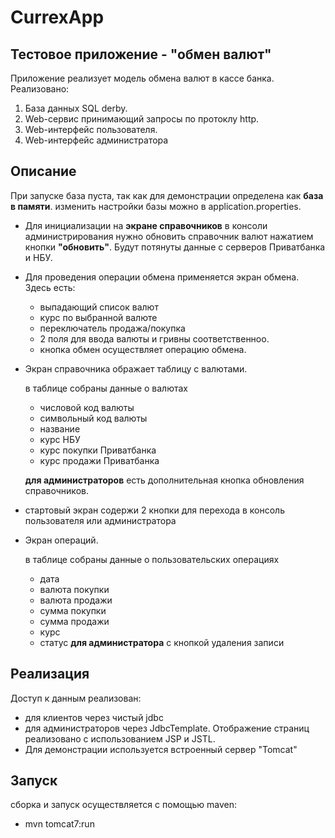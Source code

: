 # CurrexApp
## Тестовое приложение - "обмен валют"

Приложение реализует модель обмена валют в кассе банка.
Реализовано:
1. База данных SQL derby.
1. Web-сервис принимающий запросы по протоклу http.
1. Web-интерфейс пользователя.
1. Web-интерфейс администратора   

## Описание
При запуске база пуста, так как для демонстрации определена как **база в памяти**.
изменить настройки базы можно в application.properties.

- Для инициализации на **экране справочников** в консоли администрирования нужно обновить справочник 
валют нажатием кнопки **"обновить"**. Будут потянуты данные с серверов Приватбанка и НБУ.
- Для проведения операции обмена применяется экран обмена.
Здесь есть:
  - выпадающий список валют
  - курс по выбранной валюте
  - переключатель продажа/покупка
  - 2 поля для ввода валюты и гривны соответственноо.
  - кнопка обмен осуществляет операцию обмена.
- Экран справочника ображает таблицу с валютами.
  
  в таблице собраны данные о валютах
  - числовой код валюты
  - символьный код валюты
  - название
  - курс НБУ
  - курс покупки Приватбанка 
  - курс продажи Приватбанка

  **для администраторов** есть дополнительная кнопка обновления справочников.
- стартовый экран содержи 2 кнопки для перехода в консоль пользователя или администратора
- Экран операций.

  в таблице собраны данные о пользовательских операциях
  - дата
  - валюта покупки
  - валюта продажи
  - сумма покупки
  - сумма продажи
  - курс
  - статус **для администратора** с кнопкой удаления записи
## Реализация
Доступ к данным реализован:
- для клиентов через чистый jdbc
- для администраторов через JdbcTemplate.
Отображение страниц реализовано с использованием JSP и JSTL.
- Для демонстрации используется встроенный сервер "Tomcat"

## Запуск 

сборка и запуск осуществляется с помощью maven:
* mvn tomcat7:run
